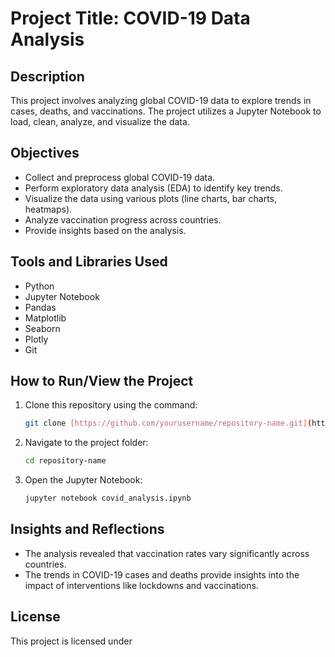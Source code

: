 # Project Title: COVID-19 Data Analysis

## Description
This project involves analyzing global COVID-19 data to explore trends in cases, deaths, and vaccinations. The project utilizes a Jupyter Notebook to load, clean, analyze, and visualize the data.

## Objectives
- Collect and preprocess global COVID-19 data.
- Perform exploratory data analysis (EDA) to identify key trends.
- Visualize the data using various plots (line charts, bar charts, heatmaps).
- Analyze vaccination progress across countries.
- Provide insights based on the analysis.

## Tools and Libraries Used
- Python
- Jupyter Notebook
- Pandas
- Matplotlib
- Seaborn
- Plotly
- Git

## How to Run/View the Project
1. Clone this repository using the command:
    ```bash
    git clone [https://github.com/yourusername/repository-name.git](https://github.com/Vuyokazi-Mjacu/covid-19-analysis..git)
    ```
2. Navigate to the project folder:
    ```bash
    cd repository-name
    ```
3. Open the Jupyter Notebook:
    ```bash
    jupyter notebook covid_analysis.ipynb
    ```

## Insights and Reflections
- The analysis revealed that vaccination rates vary significantly across countries.
- The trends in COVID-19 cases and deaths provide insights into the impact of interventions like lockdowns and vaccinations.

## License
This project is licensed under
